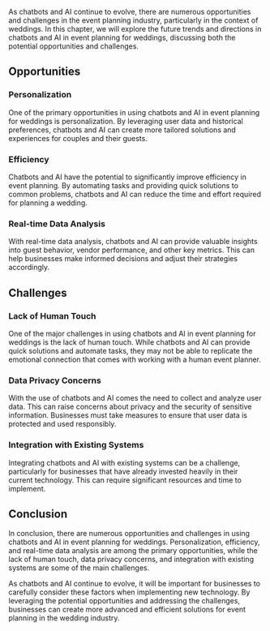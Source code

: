 
As chatbots and AI continue to evolve, there are numerous opportunities and challenges in the event planning industry, particularly in the context of weddings. In this chapter, we will explore the future trends and directions in chatbots and AI in event planning for weddings, discussing both the potential opportunities and challenges.

Opportunities
-------------

### Personalization

One of the primary opportunities in using chatbots and AI in event planning for weddings is personalization. By leveraging user data and historical preferences, chatbots and AI can create more tailored solutions and experiences for couples and their guests.

### Efficiency

Chatbots and AI have the potential to significantly improve efficiency in event planning. By automating tasks and providing quick solutions to common problems, chatbots and AI can reduce the time and effort required for planning a wedding.

### Real-time Data Analysis

With real-time data analysis, chatbots and AI can provide valuable insights into guest behavior, vendor performance, and other key metrics. This can help businesses make informed decisions and adjust their strategies accordingly.

Challenges
----------

### Lack of Human Touch

One of the major challenges in using chatbots and AI in event planning for weddings is the lack of human touch. While chatbots and AI can provide quick solutions and automate tasks, they may not be able to replicate the emotional connection that comes with working with a human event planner.

### Data Privacy Concerns

With the use of chatbots and AI comes the need to collect and analyze user data. This can raise concerns about privacy and the security of sensitive information. Businesses must take measures to ensure that user data is protected and used responsibly.

### Integration with Existing Systems

Integrating chatbots and AI with existing systems can be a challenge, particularly for businesses that have already invested heavily in their current technology. This can require significant resources and time to implement.

Conclusion
----------

In conclusion, there are numerous opportunities and challenges in using chatbots and AI in event planning for weddings. Personalization, efficiency, and real-time data analysis are among the primary opportunities, while the lack of human touch, data privacy concerns, and integration with existing systems are some of the main challenges.

As chatbots and AI continue to evolve, it will be important for businesses to carefully consider these factors when implementing new technology. By leveraging the potential opportunities and addressing the challenges, businesses can create more advanced and efficient solutions for event planning in the wedding industry.

